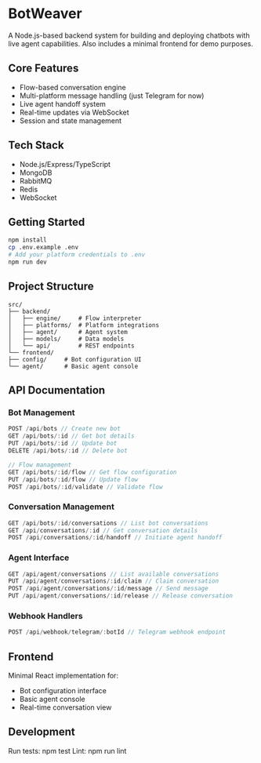 # BotWeaver

A Node.js-based backend system for building and deploying chatbots with live
agent capabilities. Also includes a minimal frontend for demo purposes.

## Core Features

- Flow-based conversation engine
- Multi-platform message handling (just Telegram for now)
- Live agent handoff system
- Real-time updates via WebSocket
- Session and state management

## Tech Stack

- Node.js/Express/TypeScript
- MongoDB
- RabbitMQ
- Redis
- WebSocket

## Getting Started

```bash
npm install
cp .env.example .env
# Add your platform credentials to .env
npm run dev
```

## Project Structure

```
src/
├── backend/
│   ├── engine/     # Flow interpreter
│   ├── platforms/  # Platform integrations
│   ├── agent/      # Agent system
│   ├── models/     # Data models
│   └── api/        # REST endpoints
└── frontend/
├── config/     # Bot configuration UI
└── agent/      # Basic agent console
```

## API Documentation

### Bot Management

```typescript
POST /api/bots // Create new bot
GET /api/bots/:id // Get bot details
PUT /api/bots/:id // Update bot
DELETE /api/bots/:id // Delete bot

// Flow management
GET /api/bots/:id/flow // Get flow configuration
PUT /api/bots/:id/flow // Update flow
POST /api/bots/:id/validate // Validate flow
```

### Conversation Management

```typescript
GET /api/bots/:id/conversations // List bot conversations
GET /api/conversations/:id // Get conversation details
POST /api/conversations/:id/handoff // Initiate agent handoff
```

### Agent Interface

```typescript
GET /api/agent/conversations // List available conversations
PUT /api/agent/conversations/:id/claim // Claim conversation
POST /api/agent/conversations/:id/message // Send message
PUT /api/agent/conversations/:id/release // Release conversation
```

### Webhook Handlers

```typescript
POST /api/webhook/telegram/:botId // Telegram webhook endpoint
```

## Frontend

Minimal React implementation for:

- Bot configuration interface
- Basic agent console
- Real-time conversation view

## Development

Run tests: npm test
Lint: npm run lint
